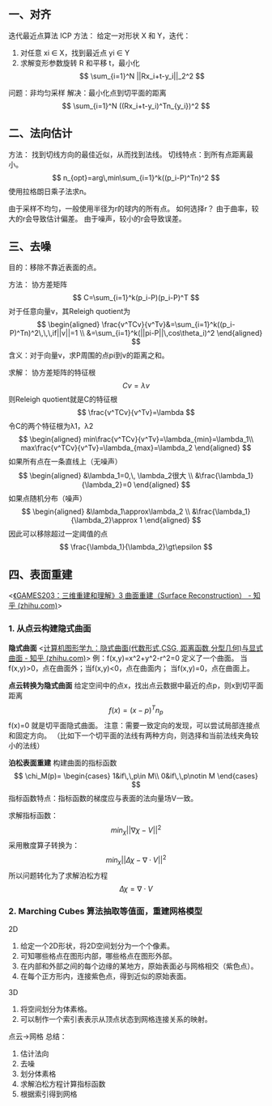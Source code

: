 ## 一、对齐
迭代最近点算法 ICP
方法：
给定一对形状 X 和 Y，迭代：
1. 对任意 xi ∈ X，找到最近点 yi ∈ Y
2. 求解变形参数旋转 R 和平移 t，最小化
$$
\sum_{i=1}^N ||Rx_i+t-y_i||_2^2
$$

问题：非均匀采样
解决：最小化点到切平面的距离
$$
\sum_{i=1}^N ((Rx_i+t-y_i)^Tn_{y_i})^2
$$

## 二、法向估计
方法：
找到切线方向的最佳近似，从而找到法线。
切线特点：到所有点距离最小。
$$
n_{opt}=arg\,min\sum_{i=1}^k((p_i-P)^Tn)^2
$$
使用拉格朗日乘子法求n。

由于采样不均匀，一般使用半径为r的球内的所有点。
如何选择r？
由于曲率，较大的r会导致估计偏差。
由于噪声，较小的r会导致误差。

## 三、去噪
目的：移除不靠近表面的点。

方法：
协方差矩阵
$$
C=\sum_{i=1}^k(p_i-P)(p_i-P)^T
$$
对于任意向量v，其Releigh quotient为
$$
\begin{aligned}
\frac{v^TCv}{v^Tv}&=\sum_{i=1}^k((p_i-P)^Tn)^2\,\,\,if||v||=1 \\
&=\sum_{i=1}^k(||pi-P||\,cos\theta_i)^2
\end{aligned}
$$
含义：对于向量v，求P周围的点pi到v的距离之和。

求解：
协方差矩阵的特征根
$$
Cv=\lambda v
$$
则Releigh quotient就是C的特征根
$$
\frac{v^TCv}{v^Tv}=\lambda
$$
令C的两个特征根为λ1，λ2
$$
\begin{aligned}
min\frac{v^TCv}{v^Tv}=\lambda_{min}=\lambda_1\\
max\frac{v^TCv}{v^Tv}=\lambda_{max}=\lambda_2
\end{aligned}
$$
如果所有点在一条直线上（无噪声）
$$
\begin{aligned}
&\lambda_1=0,\, \lambda_2很大 \\
&\frac{\lambda_1}{\lambda_2}=0
\end{aligned}
$$
如果点随机分布（噪声）
$$
\begin{aligned}
&\lambda_1\approx\lambda_2 \\
&\frac{\lambda_1}{\lambda_2}\approx 1
\end{aligned}
$$
因此可以移除超过一定阈值的点
$$
\frac{\lambda_1}{\lambda_2}\gt\epsilon
$$

## 四、表面重建
<[《GAMES203：三维重建和理解》3 曲面重建（Surface Reconstruction） - 知乎 (zhihu.com)](https://zhuanlan.zhihu.com/p/464675628#:~:text=1%20%E7%AC%AC%E4%B8%80%E4%B8%AA%E9%98%B6%E6%AE%B5%E4%BB%8E%E7%82%B9%E4%BA%91%E6%9E%84%E5%BB%BA%E9%9A%90%E5%BC%8F%E6%9B%B2%E9%9D%A2%EF%BC%9A%20%E6%A0%B8%E5%BF%83%E6%80%9D%E6%83%B3%E6%98%AF%E5%AE%9A%E4%B9%89%E8%B7%9D%E7%A6%BB%E5%87%BD%E6%95%B0%20f%3ADto%20mathbb%20%7BR%7D%5En%20%EF%BC%8C%E8%AE%A1%E7%AE%97%E5%88%B0%E9%9A%90%E5%BC%8F%E6%9B%B2%E9%9D%A2%E7%9A%84%E6%9C%89%E7%AC%A6%E5%8F%B7%E5%87%A0%E4%BD%95%E8%B7%9D%E7%A6%BB%EF%BC%8C%E5%85%B6%E4%B8%AD,D%20subset%20mathbb%20%7BR%7D%5E3%20%E6%98%AF%E6%95%B0%E6%8D%AE%E9%99%84%E8%BF%91%E7%9A%84%E5%8C%BA%E5%9F%9F%EF%BC%8C%E5%88%99%E9%9B%B6%E6%B0%B4%E5%B9%B3%E9%9B%86%20Z%20%28f%29%20%E5%8D%B3%E6%98%AF%E6%9E%84%E5%BB%BA%E5%87%BA%E7%9A%84%E9%9A%90%E5%BC%8F%E6%9B%B2%E9%9D%A2%EF%BC%9B)>
### 1. 从点云构建隐式曲面
**隐式曲面**
<[计算机图形学九：隐式曲面(代数形式,CSG, 距离函数,分型几何)与显式曲面 - 知乎 (zhihu.com)](https://zhuanlan.zhihu.com/p/144392820)>
例：f(x,y)=x^2+y^2-r^2=0 定义了一个曲面。
当f(x,y)>0，点在曲面外；当f(x,y)<0，点在曲面内；
当f(x,y)=0，点在曲面上。

**点云转换为隐式曲面**
给定空间中的点x，找出点云数据中最近的点p，则x到切平面距离
$$
f(x)=(x-p)^Tn_p
$$
f(x)=0 就是切平面隐式曲面。
注意：需要一致定向的发现，可以尝试局部连接点和固定方向。
（比如下一个切平面的法线有两种方向，则选择和当前法线夹角较小的法线）

**泊松表面重建**
构建曲面的指标函数
$$
\chi_M(p)=
\begin{cases}
1&if\,\,p\in M\\
0&if\,\,p\notin M
\end{cases}
$$
指标函数特点：指标函数的梯度应与表面的法向量场V一致。

求解指标函数：
$$
min_\chi||\nabla\chi-V||^2
$$
采用散度算子转换为：
$$
min_\chi||\Delta\chi-\nabla\cdot V||^2
$$
所以问题转化为了求解泊松方程
$$
\Delta\chi=\nabla\cdot V
$$

### 2. Marching Cubes 算法抽取等值面，重建网格模型
2D
1. 给定一个2D形状，将2D空间划分为一个个像素。
2. 可知哪些格点在图形内部，哪些格点在图形外部。
3. 在内部和外部之间的每个边缘的某地方，原始表面必与网格相交（紫色点）。
4. 在每个正方形内，连接紫色点，得到近似的原始表面。

3D
1. 将空间划分为体素格。
2. 可以制作一个索引表表示从顶点状态到网格连接关系的映射。

点云->网格 总结：
1. 估计法向
2. 去噪
3. 划分体素格
4. 求解泊松方程计算指标函数
5. 根据索引得到网格
